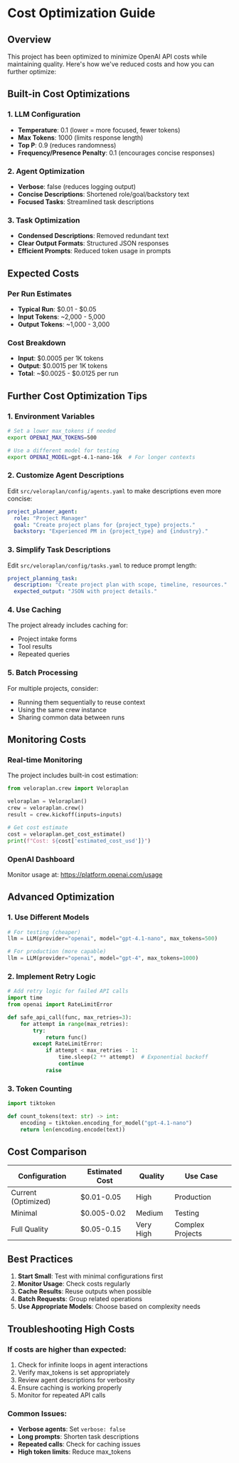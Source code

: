 # Cost Optimization Guide

## Overview

This project has been optimized to minimize OpenAI API costs while maintaining quality. Here's how we've reduced costs and how you can further optimize:

## Built-in Cost Optimizations

### 1. LLM Configuration
- **Temperature**: 0.1 (lower = more focused, fewer tokens)
- **Max Tokens**: 1000 (limits response length)
- **Top P**: 0.9 (reduces randomness)
- **Frequency/Presence Penalty**: 0.1 (encourages concise responses)

### 2. Agent Optimization
- **Verbose**: false (reduces logging output)
- **Concise Descriptions**: Shortened role/goal/backstory text
- **Focused Tasks**: Streamlined task descriptions

### 3. Task Optimization
- **Condensed Descriptions**: Removed redundant text
- **Clear Output Formats**: Structured JSON responses
- **Efficient Prompts**: Reduced token usage in prompts

## Expected Costs

### Per Run Estimates
- **Typical Run**: $0.01 - $0.05
- **Input Tokens**: ~2,000 - 5,000
- **Output Tokens**: ~1,000 - 3,000

### Cost Breakdown
- **Input**: $0.0005 per 1K tokens
- **Output**: $0.0015 per 1K tokens
- **Total**: ~$0.0025 - $0.0125 per run

## Further Cost Optimization Tips

### 1. Environment Variables
```bash
# Set a lower max_tokens if needed
export OPENAI_MAX_TOKENS=500

# Use a different model for testing
export OPENAI_MODEL=gpt-4.1-nano-16k  # For longer contexts
```

### 2. Customize Agent Descriptions
Edit `src/veloraplan/config/agents.yaml` to make descriptions even more concise:
```yaml
project_planner_agent:
  role: "Project Manager"
  goal: "Create project plans for {project_type} projects."
  backstory: "Experienced PM in {project_type} and {industry}."
```

### 3. Simplify Task Descriptions
Edit `src/veloraplan/config/tasks.yaml` to reduce prompt length:
```yaml
project_planning_task:
  description: "Create project plan with scope, timeline, resources."
  expected_output: "JSON with project details."
```

### 4. Use Caching
The project already includes caching for:
- Project intake forms
- Tool results
- Repeated queries

### 5. Batch Processing
For multiple projects, consider:
- Running them sequentially to reuse context
- Using the same crew instance
- Sharing common data between runs

## Monitoring Costs

### Real-time Monitoring
The project includes built-in cost estimation:
```python
from veloraplan.crew import Veloraplan

veloraplan = Veloraplan()
crew = veloraplan.crew()
result = crew.kickoff(inputs=inputs)

# Get cost estimate
cost = veloraplan.get_cost_estimate()
print(f"Cost: ${cost['estimated_cost_usd']}")
```

### OpenAI Dashboard
Monitor usage at: https://platform.openai.com/usage

## Advanced Optimization

### 1. Use Different Models
```python
# For testing (cheaper)
llm = LLM(provider="openai", model="gpt-4.1-nano", max_tokens=500)

# For production (more capable)
llm = LLM(provider="openai", model="gpt-4", max_tokens=1000)
```

### 2. Implement Retry Logic
```python
# Add retry logic for failed API calls
import time
from openai import RateLimitError

def safe_api_call(func, max_retries=3):
    for attempt in range(max_retries):
        try:
            return func()
        except RateLimitError:
            if attempt < max_retries - 1:
                time.sleep(2 ** attempt)  # Exponential backoff
                continue
            raise
```

### 3. Token Counting
```python
import tiktoken

def count_tokens(text: str) -> int:
    encoding = tiktoken.encoding_for_model("gpt-4.1-nano")
    return len(encoding.encode(text))
```

## Cost Comparison

| Configuration | Estimated Cost | Quality | Use Case |
|---------------|----------------|---------|----------|
| Current (Optimized) | $0.01-0.05 | High | Production |
| Minimal | $0.005-0.02 | Medium | Testing |
| Full Quality | $0.05-0.15 | Very High | Complex Projects |

## Best Practices

1. **Start Small**: Test with minimal configurations first
2. **Monitor Usage**: Check costs regularly
3. **Cache Results**: Reuse outputs when possible
4. **Batch Requests**: Group related operations
5. **Use Appropriate Models**: Choose based on complexity needs

## Troubleshooting High Costs

### If costs are higher than expected:
1. Check for infinite loops in agent interactions
2. Verify max_tokens is set appropriately
3. Review agent descriptions for verbosity
4. Ensure caching is working properly
5. Monitor for repeated API calls

### Common Issues:
- **Verbose agents**: Set `verbose: false`
- **Long prompts**: Shorten task descriptions
- **Repeated calls**: Check for caching issues
- **High token limits**: Reduce max_tokens 